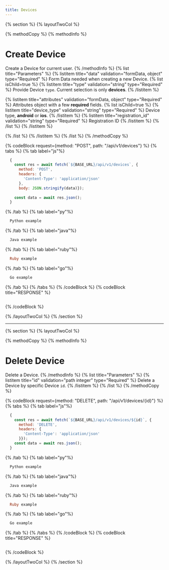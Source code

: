 ```yaml
---
title: Devices
---
```

{% section %}
{% layoutTwoCol %}

{% methodCopy %}
{% methodInfo %}
  # Create Device
  Create a Device for current user.
{% /methodInfo %}
{% list title="Parameters" %}
  {% listitem title="data" validation="formData, object" type="Required" %}
  Form Data needed when creating a new Device.
  {% list isChild=true %}
  {% listitem title="type" validation="string" type="Required" %}
  Provide Device `type`. Current selection is only **devices**.
  {% /listitem %}

  {% listitem title="attributes" validation="formData, object" type="Required" %}
  Attributes object with a few **required** fields.
  {% list isChild=true %}
  {% listitem title="device_type" validation="string" type="Required" %}
  Device type, **android** or **ios**.
  {% /listitem %}
  {% listitem title="registration_id" validation="string" type="Required" %}
  Registration ID
  {% /listitem %}
  {% /list %}
  {% /listitem %}
  
  {% /list %}
  {% /listitem %}
{% /list %}
{% /methodCopy %}

{% codeBlock request={method: "POST", path: "/api/v1/devices"} %}
{% tabs %}
  {% tab label="js"%}
  ```js
    {
      const res = await fetch(`${BASE_URL}/api/v1/devices`, {
        method: 'POST',
        headers: {
          'Content-Type': 'application/json'
        },
        body: JSON.stringify(data)});
        
      const data = await res.json();
    }
  ```
  {% /tab %}
  {% tab label="py"%}
  ```py
    Python example
  ```
  {% /tab %}
  {% tab label="java"%}
  ```java
    Java example
  ```
  {% /tab %}
  {% tab label="ruby"%}
  ```ruby
    Ruby example
  ```
  {% /tab %}
  {% tab label="go"%}
  ```go
    Go example
  ```
  {% /tab %}
{% /tabs %}
{% /codeBlock %}
{% codeBlock title="RESPONSE" %}
  ```json
  ```
{% /codeBlock %}  

{% /layoutTwoCol %}
{% /section %}

- - -

{% section %}
{% layoutTwoCol %}

{% methodCopy %}
{% methodInfo %}
  # Delete Device
  Delete a Device.
{% /methodInfo %}
{% list title="Parameters" %}
  {% listitem title="id" validation="path integer" type="Required" %}
  Delete a Device by specific Device `id`.
  {% /listitem %}
{% /list %}
{% /methodCopy %}

{% codeBlock request={method: "DELETE", path: "/api/v1/devices/{id}"} %}
{% tabs %}
  {% tab label="js"%}
  ```js
    {
      const res = await fetch(`${BASE_URL}/api/v1/devices/${id}`, {
        method: 'DELETE',
        headers: {
          'Content-Type': 'application/json'
        }});
      const data = await res.json();
    }
  ```
  {% /tab %}
  {% tab label="py"%}
  ```py
    Python example
  ```
  {% /tab %}
  {% tab label="java"%}
  ```java
    Java example
  ```
  {% /tab %}
  {% tab label="ruby"%}
  ```ruby
    Ruby example
  ```
  {% /tab %}
  {% tab label="go"%}
  ```go
    Go example
  ```
  {% /tab %}
{% /tabs %}
{% /codeBlock %}
{% codeBlock title="RESPONSE" %}
  ```json
  ```
{% /codeBlock %}

{% /layoutTwoCol %}
{% /section %}